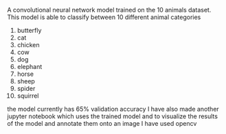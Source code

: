 A convolutional neural network model trained on the 10 animals dataset.
This model is able to classify between 10 different animal categories
1) butterfly
2) cat
3) chicken
4) cow
5) dog
6) elephant
7) horse
8) sheep
9) spider
10) squirrel

the model currently has 65% validation accuracy
I have also made another jupyter notebook which uses the trained model and to visualize the results of the model and annotate them onto an image I have used opencv
